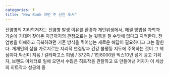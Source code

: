 ```yaml
---
categories: f
title: "New Book 이번 주 신간 도서"
---
```

전염병의 지리학저자는 전염병 발생 이유를 환경과 개인위생에서, 해결 방법을 과학과 기술에 기대어 찾아온 지금까지의 관점으로는 늘 뒷북을 칠 수밖에 없다고 지적한다. 전염병을 이해하고 극복하려면 기존 방식을 뛰어넘는 새로운 해답이 필요하다고 그는 말한다. 개개인의 삶을 가로지르는 지리적 연결망과 건강 불평등 지도에 주목하는 것이 그 핵심이다.박선미 지음 / 갈라파고스 펴냄 / 372쪽 / 1만8000원 믹스10년 넘게 광고 기획자, 브랜드 마케터로 일해 오면서 수많은 히트작을 관찰하고 또 만들어낸 저자가 이 세상의 히트작과 성공의 중